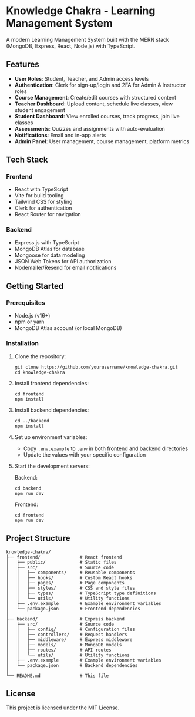 # Knowledge Chakra - Learning Management System

A modern Learning Management System built with the MERN stack (MongoDB, Express, React, Node.js) with TypeScript.

## Features

- **User Roles**: Student, Teacher, and Admin access levels
- **Authentication**: Clerk for sign-up/login and 2FA for Admin & Instructor roles
- **Course Management**: Create/edit courses with structured content
- **Teacher Dashboard**: Upload content, schedule live classes, view student engagement
- **Student Dashboard**: View enrolled courses, track progress, join live classes
- **Assessments**: Quizzes and assignments with auto-evaluation
- **Notifications**: Email and in-app alerts
- **Admin Panel**: User management, course management, platform metrics

## Tech Stack

### Frontend
- React with TypeScript
- Vite for build tooling
- Tailwind CSS for styling
- Clerk for authentication
- React Router for navigation

### Backend
- Express.js with TypeScript
- MongoDB Atlas for database
- Mongoose for data modeling
- JSON Web Tokens for API authorization
- Nodemailer/Resend for email notifications

## Getting Started

### Prerequisites
- Node.js (v16+)
- npm or yarn
- MongoDB Atlas account (or local MongoDB)

### Installation

1. Clone the repository:
   ```
   git clone https://github.com/yourusername/knowledge-chakra.git
   cd knowledge-chakra
   ```

2. Install frontend dependencies:
   ```
   cd frontend
   npm install
   ```

3. Install backend dependencies:
   ```
   cd ../backend
   npm install
   ```

4. Set up environment variables:
   - Copy `.env.example` to `.env` in both frontend and backend directories
   - Update the values with your specific configuration

5. Start the development servers:

   Backend:
   ```
   cd backend
   npm run dev
   ```

   Frontend:
   ```
   cd frontend
   npm run dev
   ```

## Project Structure

```
knowledge-chakra/
├── frontend/               # React frontend
│   ├── public/             # Static files
│   ├── src/                # Source code
│   │   ├── components/     # Reusable components
│   │   ├── hooks/          # Custom React hooks
│   │   ├── pages/          # Page components
│   │   ├── styles/         # CSS and style files
│   │   ├── types/          # TypeScript type definitions
│   │   └── utils/          # Utility functions
│   ├── .env.example        # Example environment variables
│   └── package.json        # Frontend dependencies
│
├── backend/                # Express backend
│   ├── src/                # Source code
│   │   ├── config/         # Configuration files
│   │   ├── controllers/    # Request handlers
│   │   ├── middleware/     # Express middleware
│   │   ├── models/         # MongoDB models
│   │   ├── routes/         # API routes
│   │   └── utils/          # Utility functions
│   ├── .env.example        # Example environment variables
│   └── package.json        # Backend dependencies
│
└── README.md               # This file
```

## License

This project is licensed under the MIT License.